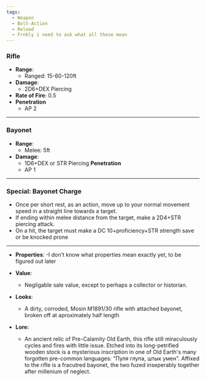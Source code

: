 ```yaml
---
tags:
  - Weapon
  - Bolt-Action
  - Reload
  - Frnkly i need to ask what all these mean
---
```

### Rifle
- **Range**:
	- Ranged: 15-60-120ft
- **Damage**:
	- 2D6+DEX Piercing
- **Rate of Fire**:
	0.5
- **Penetration**
  	- AP 2

---
### Bayonet
- **Range**:
	- Melee: 5ft
- **Damage**:
	- 1D6+DEX or STR Piercing
    **Penetration**
  	- AP 1
---
### Special: Bayonet Charge
- Once per short rest, as an action, move up to your normal movement speed in a straight line towards a target.
- If ending within melee distance from the target, make a 2D4+STR piercing attack.
- On a hit, the target must make a DC 10+proficiency+STR strength save or be knocked prone
---
- **Properties**:
	-I don't know what properties mean exactly yet, to be figured out later
  
- **Value**:
	- Negligable sale value, except to perhaps a collector or historian.
- **Looks**:
	- A dirty, corroded, Mosin M1891/30 rifle with attached bayonet, broken off at aproximately half length



- **Lore:**
	- An ancient relic of Pre-Calamity Old Earth, this rifle still miraculously cycles and fires with little issue. Etched into its long-petrified wooden stock is a mysterious inscription in one of Old Earth's many forgotten pre-common languages: "Пуля глупа, штык умен". Affixed to the rifle is a fracutred bayonet, the two fuzed inseperably together after millenium of neglect.
